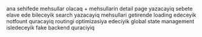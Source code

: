 ana sehifede mehsullar olacaq +
mehsullarin detail page yazacayiq
sebete elave ede bileceyik
search yazacayiq
mehsullari getirende loading edeceyik
notfount quracayiq
routingi optimizasiya edeciyik
global state management isledeceyik
fake backend quraciyiq
